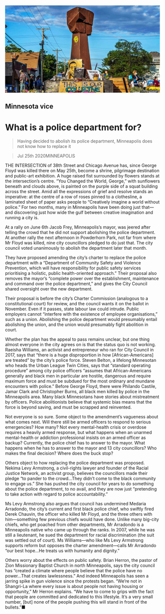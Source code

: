 ![](./images/20200725_USP003.jpg)

## Minnesota vice

# What is a police department for?

> Having decided to abolish its police department, Minneapolis does not know how to replace it

> Jul 25th 2020MINNEAPOLIS

THE INTERSECTION of 38th Street and Chicago Avenue has, since George Floyd was killed there on May 25th, become a shrine, pilgrimage destination and public-art exhibition. A huge raised fist surrounded by flowers stands at the intersection’s centre. “You Changed the World, George,” with sunflowers beneath and clouds above, is painted on the purple side of a squat building across the street. Amid all the expressions of grief and resolve stands an imperative: at the centre of a row of roses pinned to a clothesline, a laminated sheet of paper asks people to “Creatively imagine a world without police.” For two months, many in Minneapolis have been doing just that—and discovering just how wide the gulf between creative imagination and running a city is.

At a rally on June 6th Jacob Frey, Minneapolis’s mayor, was jeered after telling the crowd that he did not support abolishing the police department. At another rally the next afternoon in Powderhorn Park, not far from where Mr Floyd was killed, nine city councillors pledged to do just that. The city council voted unanimously to abolish the department later that month.

They have proposed amending the city’s charter to replace the police department with a “Department of Community Safety and Violence Prevention, which will have responsibility for public safety services prioritising a holistic, public health-oriented approach.” Their proposal also removes the mayor’s “complete power over the establishment, maintenance and command over the police department,” and gives the City Council shared oversight over the new department.

Their proposal is before the city’s Charter Commission (analogous to a constitutional court) for review, and the council wants it on the ballot in November. Even if it passes, state labour law could intrude. Public employers cannot “interfere with the existence of employee organisations,” such as a union. Abolishing the police department would presumably entail abolishing the union, and the union would presumably fight abolition in court.

Whether the plan has the appeal to pass remains unclear, but one thing almost everyone in the city agrees on is that the status quo is not working. Raeisha Williams, an activist and entrepreneur who ran for City Council in 2017, says that “there is a huge disproportion in how [African-Americans] are treated” by the city’s police force. Steven Belton, a lifelong Minnesotan who heads the Urban League Twin Cities, says that “standard operating procedure” among city police officers “assumes that African-Americans generally and black men in particular are hostile, dangerous and require maximum force and must be subdued for the most ordinary and mundane encounters with police.” Before George Floyd, there were Philando Castile, Jamar Clark and Christopher Burns, all black men killed by police in the Minneapolis area. Many black Minnesotans have stories about mistreatment by officers. Police abolitionists believe that systemic bias means that the force is beyond saving, and must be scrapped and reinvented.



Not everyone is so sure. Some object to the amendment’s vagueness about what comes next. Will there still be armed officers to respond to serious emergencies? How many? Not every mental-health crisis or overdose requires a heavily armed response, but what happens when an unarmed mental-health or addiction professional insists on an armed officer as backup? Currently, the police chief has to answer to the mayor. What happens when he has to answer to the mayor and 13 city councillors? Who makes the final decision? Where does the buck stop?

Others object to how replacing the police department was proposed. Nekima Levy Armstrong, a civil-rights lawyer and founder of the Racial Justice Network, an activist group, believes the councillors made their pledge “to pander to the crowd...They didn’t come to the black community to engage us.” She has pushed the city council for years to do something about the police department, to no avail, and they are now just “pretending to take action with regard to police accountability.”

Ms Levy Armstrong also argues that council has undermined Medaria Arradondo, the city’s current and first black police chief, who swiftly fired Derek Chauvin, the officer who killed Mr Floyd, and the three others with him—something few previous chiefs would have done. Unlike many big-city chiefs, who get poached from other departments, Mr Arradondo is a Minneapolis native who came up through the ranks. In 2007, while he was still a lieutenant, he sued the department for racial discrimination (the suit was settled out of court). Ms Williams—who like Ms Levy Armstrong supports reform but opposes the charter amendment—calls Mr Arradondo “our best hope...He treats us with humanity and dignity.”

Others worry about the effects on public safety. Brian Herron, the pastor of Zion Missionary Baptist Church in north Minneapolis, says the city council has “created a climate where people believe that the police have no power...That creates lawlessness.” And indeed Minneapolis has seen a jarring spike in gun violence since the protests began. “We’re not in Shangri-La where every issue is about people not having housing or opportunity,” Mr Herron explains. “We have to come to grips with the fact that people are committed and dedicated to this lifestyle. It’s a very small number, [but] none of the people pushing this will stand in front of the bullets.”■